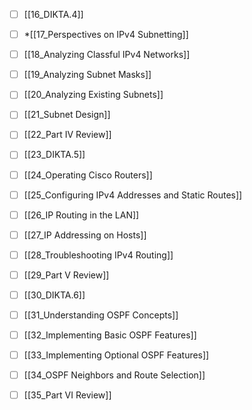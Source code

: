
- [ ] [[16_DIKTA.4]]
- [ ] *[[17_Perspectives on IPv4 Subnetting]]
- [ ] [[18_Analyzing Classful IPv4 Networks]]
- [ ] [[19_Analyzing Subnet Masks]]
- [ ] [[20_Analyzing Existing Subnets]]
- [ ] [[21_Subnet Design]]
- [ ] [[22_Part IV Review]]

- [ ] [[23_DIKTA.5]]
- [ ] [[24_Operating Cisco Routers]]
- [ ] [[25_Configuring IPv4 Addresses and Static Routes]]
- [ ] [[26_IP Routing in the LAN]]
- [ ] [[27_IP Addressing on Hosts]]
- [ ] [[28_Troubleshooting IPv4 Routing]]
- [ ] [[29_Part V Review]]

- [ ] [[30_DIKTA.6]]
- [ ] [[31_Understanding OSPF Concepts]]
- [ ] [[32_Implementing Basic OSPF Features]]
- [ ] [[33_Implementing Optional OSPF Features]]
- [ ] [[34_OSPF Neighbors and Route Selection]]
- [ ] [[35_Part VI Review]]

